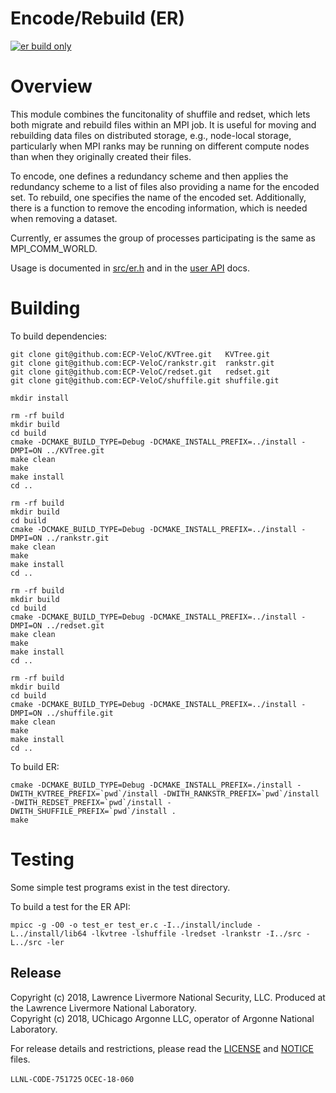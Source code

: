 # Encode/Rebuild (ER)

[![er build only](https://github.com/ECP-VeloC/er/actions/workflows/build-and-test.yml/badge.svg)](https://github.com/ECP-VeloC/er/actions/workflows/build-and-test.yml)

# Overview
This module combines the funcitonality of shuffile and redset,
which lets both migrate and rebuild files within an MPI job.
It is useful for moving and rebuilding data files on distributed storage, e.g., node-local storage,
particularly when MPI ranks may be running on different compute nodes than when they originally created their files.

To encode, one defines a redundancy scheme and then applies the redundancy scheme to a list of files also providing a name for the encoded set.
To rebuild, one specifies the name of the encoded set.
Additionally, there is a function to remove the encoding information, which is needed when removing a dataset.

Currently, er assumes the group of processes participating is the same as MPI_COMM_WORLD.

Usage is documented in [src/er.h](src/er.h) and in the [user API](https://ecp-veloc.github.io/component-user-docs/group__er.html) docs.

# Building

To build dependencies:

    git clone git@github.com:ECP-VeloC/KVTree.git   KVTree.git
    git clone git@github.com:ECP-VeloC/rankstr.git  rankstr.git
    git clone git@github.com:ECP-VeloC/redset.git   redset.git
    git clone git@github.com:ECP-VeloC/shuffile.git shuffile.git

    mkdir install

    rm -rf build
    mkdir build
    cd build
    cmake -DCMAKE_BUILD_TYPE=Debug -DCMAKE_INSTALL_PREFIX=../install -DMPI=ON ../KVTree.git
    make clean
    make
    make install
    cd ..

    rm -rf build
    mkdir build
    cd build
    cmake -DCMAKE_BUILD_TYPE=Debug -DCMAKE_INSTALL_PREFIX=../install -DMPI=ON ../rankstr.git
    make clean
    make
    make install
    cd ..

    rm -rf build
    mkdir build
    cd build
    cmake -DCMAKE_BUILD_TYPE=Debug -DCMAKE_INSTALL_PREFIX=../install -DMPI=ON ../redset.git
    make clean
    make
    make install
    cd ..

    rm -rf build
    mkdir build
    cd build
    cmake -DCMAKE_BUILD_TYPE=Debug -DCMAKE_INSTALL_PREFIX=../install -DMPI=ON ../shuffile.git
    make clean
    make
    make install
    cd ..

To build ER:

    cmake -DCMAKE_BUILD_TYPE=Debug -DCMAKE_INSTALL_PREFIX=./install -DWITH_KVTREE_PREFIX=`pwd`/install -DWITH_RANKSTR_PREFIX=`pwd`/install -DWITH_REDSET_PREFIX=`pwd`/install -DWITH_SHUFFILE_PREFIX=`pwd`/install .
    make

# Testing
Some simple test programs exist in the test directory.

To build a test for the ER API:

    mpicc -g -O0 -o test_er test_er.c -I../install/include -L../install/lib64 -lkvtree -lshuffile -lredset -lrankstr -I../src -L../src -ler

## Release

Copyright (c) 2018, Lawrence Livermore National Security, LLC.
Produced at the Lawrence Livermore National Laboratory.
<br>
Copyright (c) 2018, UChicago Argonne LLC, operator of Argonne National Laboratory.


For release details and restrictions, please read the [LICENSE]() and [NOTICE]() files.

`LLNL-CODE-751725` `OCEC-18-060`
